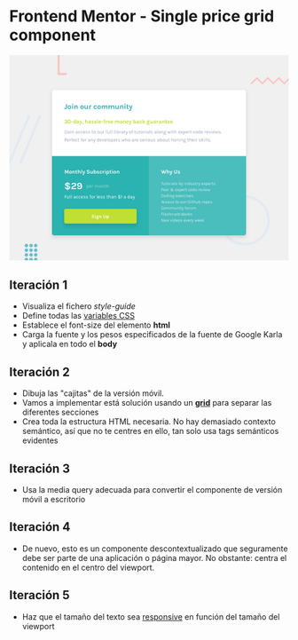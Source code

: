 # Frontend Mentor - Single price grid component

![Design preview for the Single price grid component coding challenge](./design/desktop-preview.jpg)

## Iteración 1

- Visualiza el fichero _style-guide_
- Define todas las [variables CSS](https://www.w3schools.com/css/css3_variables.asp) 
- Establece el font-size del elemento **html**
- Carga la fuente y los pesos especificados de la fuente de Google Karla y aplicala en todo el **body**

## Iteración 2

- Dibuja las "cajitas" de la versión móvil. 
- Vamos a implementar está solución usando un [**grid**](https://www.w3schools.com/css/css_grid_container.asp) para separar las diferentes secciones
- Crea toda la estructura HTML necesaria. No hay demasiado contexto semántico, así que no te centres en ello, tan solo usa tags semánticos evidentes

## Iteración 3

- Usa la media query adecuada para convertir el componente de versión móvil a escritorio

## Iteración 4

- De nuevo, esto es un componente descontextualizado que seguramente debe ser parte de una aplicación o página mayor. No obstante: centra el contenido en el centro del viewport.

## Iteración 5

- Haz que el tamaño del texto sea [responsive](https://web.dev/learn/design/typography) en función del tamaño del viewport 


